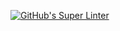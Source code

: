 [![GitHub's Super Linter](https://github.com/<Logan-T-Connors>/<Unit1-01-HTML-HelloWorld-Logan-Connors>/workflows/GitHub's%20Super%20Linter/badge.svg)](https://github.com/<Logan-T-Connors>/<Unit1-01-HTML-HelloWorld-Logan-Connors>/actions)
